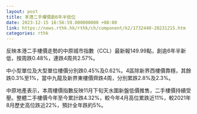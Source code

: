 ```yaml
---
layout: post
title: 本港二手樓價創6年半低位
date: 2023-12-15 16:56:59.000000000 +08:00
link: https://news.rthk.hk/rthk/ch/component/k2/1732440-20231215.htm
categories: rthk
---
```


反映本港二手樓價走勢的中原城市指數（CCL）最新報149.99點，創逾6年半新低，按周跌0.48%，連跌4周共2.57%。

中小型單位及大型單位樓價分別跌0.45%及0.62%。4區除新界西樓價靠穩，其餘跌0.3%至1%，當中九龍及新界東樓價齊跌4周，分別累跌2.8%及2.3%。

中原地產表示，本周樓價指數反映11月下旬天水圍新盤低價推售，二手樓價持續受壓。整體二手樓價今年至今累計跌4.32%，較今年4月高位累跌近11%，較2021年8月歷史高位跌近22%，預計全年跌約5%。
